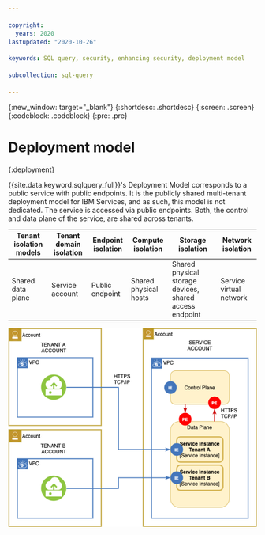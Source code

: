 ```yaml
---

copyright:
  years: 2020
lastupdated: "2020-10-26"

keywords: SQL query, security, enhancing security, deployment model

subcollection: sql-query

---
```


{:new_window: target="_blank"}
{:shortdesc: .shortdesc}
{:screen: .screen}
{:codeblock: .codeblock}
{:pre: .pre}

# Deployment model
{:deployment}

{{site.data.keyword.sqlquery_full}}'s Deployment Model corresponds to a public service with public endpoints.
It is the publicly shared multi-tenant deployment model for IBM Services, and as such, this model is not dedicated. 
The service is accessed via public endpoints. Both, the control and data plane of the service, are shared across tenants.

Tenant isolation models | Tenant domain isolation | Endpoint isolation | Compute isolation | Storage isolation | Network isolation
--- | --- | --- | --- | --- | ---
Shared data plane | Service account | Public endpoint | Shared physical hosts | Shared physical storage devices, shared access endpoint | Service virtual network

![image](deployment_model_a.png)
